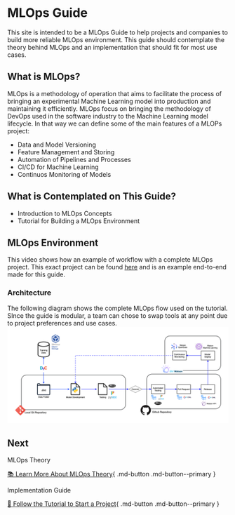 # MLOps Guide

This site is intended to be a MLOps Guide to help projects and companies to build more reliable MLOps environment. This guide should contemplate the theory behind MLOps and an implementation that should fit for most use cases.

## What is MLOps?

MLOps is a methodology of operation that aims to facilitate the process of bringing an experimental Machine Learning model into production and maintaining it efficiently. MLOps focus on bringing the methodology of DevOps used in the software industry to the Machine Learning model lifecycle. In that way we can define some of the main features of a MLOPs project:

* Data and Model Versioning
* Feature Management and Storing
* Automation of Pipelines and Processes
* CI/CD for Machine Learning
* Continuos Monitoring of Models

## What is Contemplated on This Guide?

* Introduction to MLOps Concepts
* Tutorial for Building a MLOps Environment

## MLOps Environment
This video shows how an example of workflow with a complete MLOps project. This exact project can be found [here](https://github.com/MLOPsStudyGroup/dvc-gitactions) and is an example end-to-end made for this guide.
<script id="asciicast-410111" src="https://asciinema.org/a/410111.js" async></script>

### Architecture
The following diagram shows the complete MLOps flow used on the tutorial. SInce the guide is modular, a team can chose to swap tools at any point due to project preferences and use cases.
<img src="./assets/DiagramMLOPs.png" alt="drawing" />

## Next

MLOps Theory

[📚 Learn More About MLOps Theory](#){ .md-button .md-button--primary }

Implementation Guide

[📃 Follow the Tutorial to Start a Project](#){ .md-button .md-button--primary }

